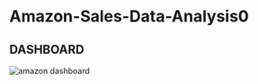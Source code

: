 # Amazon-Sales-Data-Analysis0
## DASHBOARD
![amazon dashboard](https://github.com/AishwaryaSushant/Amazon-Sales-Data-Analysis/assets/63956495/f6bb9f6c-6ae7-4f4a-abc3-72ca6666be9a)
